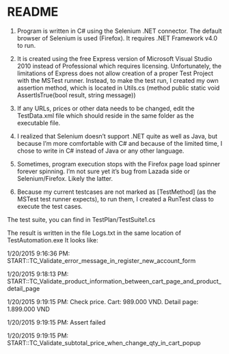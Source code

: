 # README #

1) Program is written in C# using the Selenium .NET connector. The default browser of Selenium is used (Firefox). It requires .NET Framework v4.0 to run.

2) It is created using the free Express version of Microsoft Visual Studio 2010 instead of Professional which requires licensing. Unfortunately, the limitations of Express does not allow creation of a proper Test Project with the MSTest runner. Instead, to make the test run, I created my own assertion method, which is located in Utils.cs (method public static void AssertIsTrue(bool result, string message))

3) If any URLs, prices or other data needs to be changed, edit the TestData.xml file which should reside in the same folder as the executable file.

4) I realized that Selenium doesn’t support .NET quite as well as Java, but because I’m more comfortable with C# and because of the limited time, I chose to write in C# instead of Java or any other language.

5) Sometimes, program execution stops with the Firefox page load spinner forever spinning. I’m not sure yet it’s bug from Lazada side or Selenium/Firefox. Likely the latter.

5) Because my current testcases are not marked as [TestMethod] (as the MSTest test runner expects), to run them, I created a RunTest class to execute the test cases.

The test suite, you can find in TestPlan/TestSuite1.cs

The result is written in the file Logs.txt in the same location of TestAutomation.exe
It looks like:

1/20/2015 9:16:36 PM: START::TC_Validate_error_message_in_register_new_account_form

1/20/2015 9:18:13 PM: START::TC_Validate_product_information_between_cart_page_and_product_detail_page

1/20/2015 9:19:15 PM: Check price. Cart: 989.000 VND. Detail page: 1.899.000 VND

1/20/2015 9:19:15 PM: Assert failed

1/20/2015 9:19:15 PM: START::TC_Validate_subtotal_price_when_change_qty_in_cart_popup